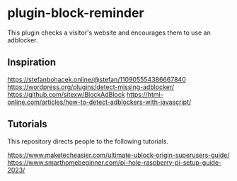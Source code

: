 # plugin-block-reminder
This plugin checks a visitor's website and encourages them to use an adblocker. 

## Inspiration
https://stefanbohacek.online/@stefan/110905554386667840
https://wordpress.org/plugins/detect-missing-adblocker/
https://github.com/sitexw/BlockAdBlock
https://html-online.com/articles/how-to-detect-adblockers-with-javascript/

## Tutorials 
This repository directs people to the following tutorials. 

https://www.maketecheasier.com/ultimate-ublock-origin-superusers-guide/  
https://www.smarthomebeginner.com/pi-hole-raspberry-pi-setup-guide-2023/  
